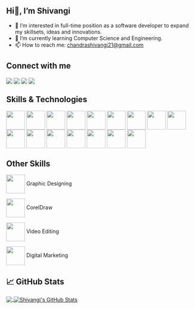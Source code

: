 ##  Hi👋, I’m Shivangi 
- 👀 I’m interested in full-time position as a software developer to expand my skillsets, ideas and innovations.
- 🌱 I’m currently learning Computer Science and Engineering.
- 📫 How to reach me: chandrashivangi21@gmail.com

## Connect with me 

<a href="https://www.linkedin.com/in/shivangi-21/" target="blank"><img align="center" src="https://img.icons8.com/color/50/000000/linkedin-circled--v5.png"/></a>
<a href="https://twitter.com/ShivangiChand15" target="blank"><img align="center" src="https://img.icons8.com/color/48/000000/twitter-circled--v4.png"/></a>
<a href="https://www.facebook.com/shivangi.chandra.94651/" target="blank"><img align="center" src="https://img.icons8.com/color/50/000000/facebook-circled--v3.png"/></a>
<a href="https://www.instagram.com/shivangi21318/" target="blank"><img align="center" src="https://img.icons8.com/color/48/000000/instagram-new--v2.png"/></a>

## Skills & Technologies 

<img align="center" src="https://user-images.githubusercontent.com/57565734/126310660-55a8fef2-9f46-4870-9123-319b663dcefa.png" height="50" width="50"/>  <img align="center" src="https://user-images.githubusercontent.com/57565734/126310594-a8d9d18b-7651-4620-9a34-311c2b378cf2.png" height="50" width="50"/> 
<img align="center" src="https://img.icons8.com/color/50/000000/python--v2.png" height="50" width="50"/> 
<img align="center" src="https://img.icons8.com/color/50/000000/java-coffee-cup-logo--v2.png" height="50" width="50"/> 
<img align="center" src="https://img.icons8.com/color/50/000000/html-filetype--v2.png" height="50" width="50"/> 
<img align="center" src="https://user-images.githubusercontent.com/57565734/126314587-51f56faf-886f-44f2-951f-400b52ad0641.png" height="50" width="50"/> 
<img align="center" src="https://img.icons8.com/color/50/000000/javascript--v2.png" height="50" width="50"/>
<img align="center" src="https://img.icons8.com/color/48/000000/bootstrap.png" height="50" width="50"/>
<img align="center" src="https://img.icons8.com/color/50/000000/developer--v2.png" height="50" width="50"/>
<img align="center" src="https://user-images.githubusercontent.com/57565734/126313224-3c16bda3-3f05-4007-8815-badd00722a3b.png" height="50" width="50"/> 
<img align="center" src="https://img.icons8.com/color/48/000000/mysql-logo.png" height="50" width="50"/>
<img align="center" src="https://user-images.githubusercontent.com/57565734/126313567-025a5973-1091-4712-b0cf-c1b397c7dbce.png" height="50" width="50"/> 
<img align="center" src="https://user-images.githubusercontent.com/57565734/126313978-94882da6-34ee-4237-86f6-4d658bea99ce.png" height="50" width="50"/> 
<img align="center" src="https://img.icons8.com/cute-clipart/64/000000/machine-learning.png" height="50" width="50"/>
<img align="center" src="https://img.icons8.com/clouds/100/000000/database.png" height="50" width="50"/>
<img align="center" src="https://user-images.githubusercontent.com/57565734/126315358-faae4b27-681b-414e-9cde-d48088dc9ddc.png" height="50" width="50"/>

## Other Skills

<img align="center" src="https://user-images.githubusercontent.com/57565734/126317524-36478700-f3b2-4708-b276-59ffa0fa059b.png" height="50" width="50"/>    Graphic Designing 

<img align="center" src="https://img.icons8.com/ios-filled/50/000000/coreldraw.png" height="50" width="50"/>    CorelDraw 

<img align="center" src="https://img.icons8.com/dusk/64/000000/video-editing.png" height="50" width="50"/>    Video Editing

<img align="center" src="https://user-images.githubusercontent.com/57565734/126318228-3849f4d4-dac7-4bc5-93b5-eff287891b85.png" height="50" width="50"/>    Digital Marketing

## &#x1f4c8; GitHub Stats

<a href="https://github.com/shivangi2174/shivangi2174">
  <img align="center" src="https://github-readme-stats.vercel.app/api/top-langs/?username=shivangi2174&hide=java,html,tex&title_color=ffffff&text_color=c9cacc&icon_color=2bbc8a&bg_color=1d1f21&langs_count=3" />
</a>
<a href="https://github.com/shivangi2174/shivangi2174">
  <img align="center" src="https://github-readme-stats.vercel.app/api?username=shivangi2174&show_icons=true&line_height=27&count_private=true&title_color=ffffff&text_color=c9cacc&icon_color=2bbc8a&bg_color=1d1f21" alt="Shivangi's GitHub Stats" />
</a>
